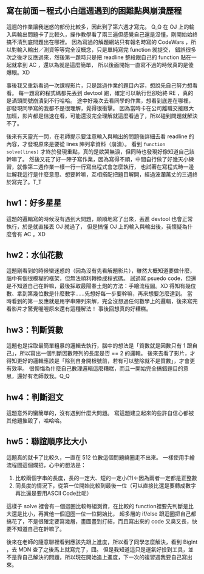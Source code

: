 ## 寫在前面－程式小白這週遇到的困難點與崩潰歷程

這週的作業讓我迷惑的部份比較多，因此到了第六週才寫完。 Q_Q
在 OJ 上的輸入與輸出問題卡了比較久，操作教學看了兩三遍但感覺自己還是沒懂，剛開始始終搞不清到底問題出在哪裡。
因為寫過的解題網站只有報名時寫的 CodeWars ，所以對輸入輸出／測資等等完全沒概念，只是單純寫完 function 就提交，
錯誤很多次之後才反應過來，然後第一題時只是把 readline 整段跟自己的 function 貼在一起就拿到 AC ，還以為就是這麼簡單，
所以後面開始一直寫不過的時候真的是傻爆眼。XD

事後我又重新看過一次課程影片，只是跳過作業的題目內容，想說先自己努力想看看。
每一題寫的程式碼都先丟到 devtool 跑，確定可以執行但卻始終 RE ，真的是滿頭問號崩潰到不行哈哈。
途中好幾次去看同學的作業，想看到底差在哪裡，卻發現同學寫的我都不是很理解，覺得很衝擊。
因為當時卡在公司離職交接跟大加班，影片都是倍速在看，可能還沒完全理解就這麼看過了，所以碰到問題就解決不了。

後來有天靈光一閃，在老師提示要注意輸入與輸出的問題後詳細去看 readline 的內容，才發現原來是要從 lines 陣列拿資料（崩潰）。
看到 `function solve(lines)` 才終於發現重點，真的是欲哭無淚，但同時也發現好像知道自己該幹嘛了。
然後又花了好一陣子寫作業，因為寫得不順，中間自行做了好幾天小練習，就像第二週作業一樣一行一行寫出程式會怎麼執行，
也試著在寫程式時一邊註解我這行是什麼意思、想要幹嘛，互相搭配把題目解開，經過波瀾萬丈的三週終於寫完了。T_T


## hw1：好多星星

這題的邏輯寫的時候沒有遇到大問題，順順地寫了出來，丟進 devtool 也會正常執行，於是就直接丟 OJ 就過了，
但是搞懂 OJ 上的輸入與輸出後，我懷疑為什麼會有 AC 。XD

## hw2：水仙花數

這題剛看到的時候蠻迷惑的（因為沒有先看解題影片），雖然大概知道要做什麼，腦中有個很模糊的框架，但無法順利轉換成程式碼。
試過寫 psuedo code，但還是不知道自己在幹嘛，最後採取最陽春土炮的方法：手繪流程圖。XD
得知有幾位數、拿到第幾位數是什麼數字……先想好每一步要幹嘛，再來想要怎麼達到。
當時看到的第一反應就是用字串陣列來解，完全沒想過任何數學上的邏輯，後來寫完看影片才驚覺喔喔原來還有這種解法！
事後回想真的好糟糕。

## hw3：判斷質數

這題也是採取最簡單粗暴的邏輯去執行，腦中的想法是「質數就是因數只有 1 跟自己」，所以寫出一個判斷因數陣列的長度是否 == 2 的邏輯。
後來去看了影片，才得知更好的邏輯應該是「除到自身開根號前，若有可以整除就不是質數」，才會更有效率。
很懊悔為什麼自己數理邏輯這麼糟糕，而且一開始完全搞錯題目的意思，還好有老師救我。Q_Q

## hw4：判斷迴文

這題意外的蠻簡單的，沒有遇到什麼大問題。
寫這題建立起來的些許自信心都被其他題摧毀了，哈哈哈。

## hw5：聯誼順序比大小

這題真的就卡了比較久，一直在 512 位數這個問題繞圈走不出來。
一樣使用手繪流程圖這個爛招，心中的想法是：
1. 比較兩個字串的長度，長的一定大、短的一定小(?)←因為兩者一定都是正整數
2. 同長度的情況下，從第一位開始比較到最後一位（可以直接比還是要轉成數字再比還是要用ASCII Code比呢）

這樣子 solve 裡會有一個迴圈比較每組測資，在比較的 function裡要先判斷是比大還是比小，再賞他一個迴圈一位一位開始比，
超多層的 if/else 跟迴圈把自己都搞花了，不是很確定要寫幾層，畫圖畫到打結，而且寫出來的 code 又臭又長，快要不知道自己在幹嘛了。

後來在老師的隨意聊裡看到應該先跟上進度，所以看了同學怎麼解決，看到 BigInt ，去 MDN 查了之後馬上就寫完了，囧。
但是我知道這只是運氣好撿到工具，並不是靠自己解決的問題，所以現在開始追上進度，下一次的複習週我要自己寫出來。

